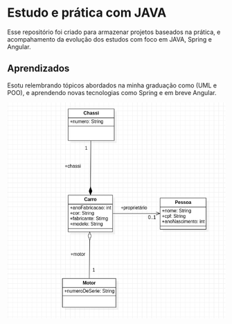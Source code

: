 
# Estudo e prática com JAVA

Esse repositório foi criado para armazenar projetos baseados na prática, e acompahamento da evolução dos estudos com foco em JAVA, Spring e Angular.

## Aprendizados

Esotu relembrando tópicos abordados na minha graduação como (UML e POO), e aprendendo novas tecnologias como Spring e em breve Angular. 

<img src="./public_files/UML_CarroPessoa.png" alt="UML_PessoaCarro"/>